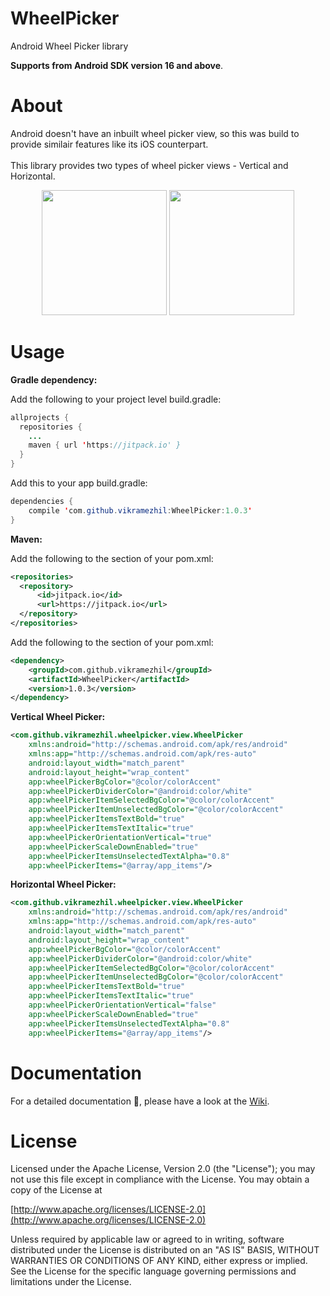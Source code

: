 # WheelPicker

Android Wheel Picker library

<b>Supports from Android SDK version 16 and above</b>.

<b><h1>About</h1></b>
Android doesn't have an inbuilt wheel picker view, so this was build to provide similair features like its iOS counterpart.<br/><br/>This library provides two types of wheel picker views - Vertical and Horizontal.

<p align="center">
  <img src="https://user-images.githubusercontent.com/12429051/111363712-5a2cfe00-86b6-11eb-9b55-790cdbb81d9a.jpg" width="200"/>
  <img src="https://user-images.githubusercontent.com/12429051/111363677-5600e080-86b6-11eb-8bed-d9ad97815a92.jpg" width="200"/>
</p>

<b><h1>Usage</h1></b>
<b>Gradle dependency:</b>

Add the following to your project level build.gradle:

```java
allprojects {
  repositories {
    ...
    maven { url 'https://jitpack.io' }
  }
}
```

Add this to your app build.gradle:

```java
dependencies {
    compile 'com.github.vikramezhil:WheelPicker:1.0.3'
}
```

<b>Maven:</b>

Add the following to the <repositories> section of your pom.xml:

```xml
<repositories>
  <repository>
      <id>jitpack.io</id>
      <url>https://jitpack.io</url>
  </repository>
</repositories>
```

Add the following to the <dependencies> section of your pom.xml:

```xml
<dependency>
    <groupId>com.github.vikramezhil</groupId>
    <artifactId>WheelPicker</artifactId>
    <version>1.0.3</version>
</dependency>
```

<b>Vertical Wheel Picker:</b>

```xml
<com.github.vikramezhil.wheelpicker.view.WheelPicker
    xmlns:android="http://schemas.android.com/apk/res/android"
    xmlns:app="http://schemas.android.com/apk/res-auto"
    android:layout_width="match_parent"
    android:layout_height="wrap_content"
    app:wheelPickerBgColor="@color/colorAccent"
    app:wheelPickerDividerColor="@android:color/white"
    app:wheelPickerItemSelectedBgColor="@color/colorAccent"
    app:wheelPickerItemUnselectedBgColor="@color/colorAccent"
    app:wheelPickerItemsTextBold="true"
    app:wheelPickerItemsTextItalic="true"
    app:wheelPickerOrientationVertical="true"
    app:wheelPickerScaleDownEnabled="true"
    app:wheelPickerItemsUnselectedTextAlpha="0.8"
    app:wheelPickerItems="@array/app_items"/>
```

<b>Horizontal Wheel Picker:</b>

```xml
<com.github.vikramezhil.wheelpicker.view.WheelPicker
    xmlns:android="http://schemas.android.com/apk/res/android"
    xmlns:app="http://schemas.android.com/apk/res-auto"
    android:layout_width="match_parent"
    android:layout_height="wrap_content"
    app:wheelPickerBgColor="@color/colorAccent"
    app:wheelPickerDividerColor="@android:color/white"
    app:wheelPickerItemSelectedBgColor="@color/colorAccent"
    app:wheelPickerItemUnselectedBgColor="@color/colorAccent"
    app:wheelPickerItemsTextBold="true"
    app:wheelPickerItemsTextItalic="true"
    app:wheelPickerOrientationVertical="false"
    app:wheelPickerScaleDownEnabled="true"
    app:wheelPickerItemsUnselectedTextAlpha="0.8"
    app:wheelPickerItems="@array/app_items"/>
```

<b><h1>Documentation</h1></b>

For a detailed documentation 📔, please have a look at the [Wiki](https://github.com/vikramezhil/WheelPicker/wiki).

<b><h1>License</h1></b>

Licensed under the Apache License, Version 2.0 (the "License"); you may not use this file except in compliance with the License. You may obtain a copy of the License at

[http://www.apache.org/licenses/LICENSE-2.0](http://www.apache.org/licenses/LICENSE-2.0)

Unless required by applicable law or agreed to in writing, software distributed under the License is distributed on an "AS IS" BASIS, WITHOUT WARRANTIES OR CONDITIONS OF ANY KIND, either express or implied. See the License for the specific language governing permissions and limitations under the License.
